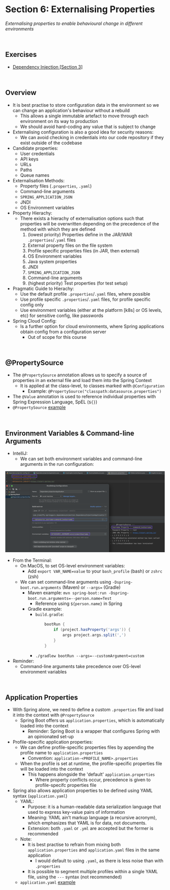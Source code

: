 # Section 6: Externalising Properties
*Externalising properties to enable behavioural change in different environments*

<br>

## Exercises
* [Dependency Injection [Section 3]](../03-dependency-injection/exercises/dependency-injection) 

<br>

## Overview
* It is best practise to store configuration data in the environment so we can change an application's behaviour without a rebuild
    * This allows a single immutable artefact to move through each environment on its way to production
    * We should avoid hard-coding any value that is subject to change
* Externalising configuration is also a good idea for security reasons:
    * We can avoid checking in credentials into our code repository if they exist outside of the codebase
* Candidate properties:
    * User credentials
    * API keys
    * URLs
    * Paths
    * Queue names
* Externalisation Methods:
    * Property files (`.properties`, `.yaml`)
    * Command-line arguments
    * `SPRING_APPLICATION_JSON`
    * JNDI
    * OS Environment variables
* Property Hierachy:
    * There exists a hierachy of externalisation options such that properties will be overwritten depending on the precedence of the method with which they are defined
        1. (lowest priority) Properties define in the JAR/WAR `.properties`/`.yaml` files
        2. External property files on the file system
        3. Profile specific properties files (in JAR, then external)
        4. OS Environment variables
        5. Java system properties
        6. JNDI
        7. `SPRING_APPLICATION_JSON`
        8. Command-line arguments
        9. (highest priority) Test properties (for test setup)
* Pragmatic Guide to Hierachy:
    * Use the default profile `.properties`/`.yaml` files, where possible
    * Use profile specific `.properties`/`.yaml` files, for profile specific config only
    * Use environment variables (either at the platform [k8s] or OS levels, etc) for sensitive config, like passwords
* Spring Cloud Config:
    * Is a further option for cloud environments, where Spring applications obtain config from a configuration server
        * Out of scope for this course

<br>

## @PropertySource
* The `@PropertySource` annotation allows us to specify a source of properties in an external file and load them into the Spring Context
    * It is applied at the class-level, to classes marked with `@Configuration`
        * Example: `@PropertySource("classpath:datasource.properties")`
* The `@Value` annotation is used to reference individual properties with Spring Expression Language, SpEL (`${}`)
* `@PropertySource` [example](../03-dependency-injection/exercises/dependency-injection/src/main/java/com/jrsmiffy/springguru/dependencyinjection/config/GreetingServiceConfig.java)

<br>

## Environment Variables & Command-line Arguments
* IntelliJ:
    * We can set both environment variables and command-line arguments in the run configuration:

<img src="./res/intellij-runtime-args.png" width="800px">

<br>

* From the Terminal:
    * On MacOS, to set OS-level environment variables:
        * Add `export VAR_NAME=value` to your `bash_profile` (bash) or `zshrc` (zsh)
    * We can set command-line arguments using `-Dspring-boot.run.arguments` (Maven) or `--args=` (Gradle)
        * Maven example: `mvn spring-boot:run -Dspring-boot.run.arguments=--person.name=Test`
            * Reference using `${person.name}` in Spring
        * Gradle example:
            * `build.gradle`:
                ```groovy
                    bootRun {
                        if (project.hasProperty('args')) {
                            args project.args.split(',')
                        }
                    }
                ```
            * `./gradlew bootRun --args=--customArgument=custom`
* Reminder:
    * Command-line arguments take precedence over OS-level environment variables

<br>

## Application Properties
* With Spring alone, we need to define a custom `.properties` file and load it into the context with `@PropertySource`
    * Spring Boot offers us `application.properties`, which is automatically loaded into the context
        * Reminder: Spring Boot is a wrapper that configures Spring with an opinionated set-up
* Profile-specific application properties:
    * We can define profile-specific properties files by appending the profile name to `application.properties`
        * Convention: `application-<PROFILE_NAME>.properties`
    * When the profile is set at runtime, the profile-specific properties file will be loaded into the context
        * This happens alongside the 'default' `application.properties` 
            * Where property conflicts occur, precedence is given to profile-specifc properties file
* Spring also allows application properties to be defined using YAML syntax (`application.yaml`)
    * YAML:
        * Purpose: it is a human-readable data serialization language that used to express key-value pairs of information
        * Meaning: YAML ain’t markup language (a recursive acronym), which emphasizes that YAML is for data, not documents. 
        * Extension: both `.yaml` or `.yml` are accepted but the former is recommended
    * Note:
        * It is best practise to refrain from mixing both `application.properties` and `application.yaml` files in the same application
            * I would default to using `.yaml`, as there is less noise than with `.properties`
        * It is possible to segment multiple profiles within a single YAML file, using the `---` syntax (not recommended)
    * `application.yaml` [example](../03-dependency-injection/exercises/dependency-injection/src/main/resources/application-local.yaml)
